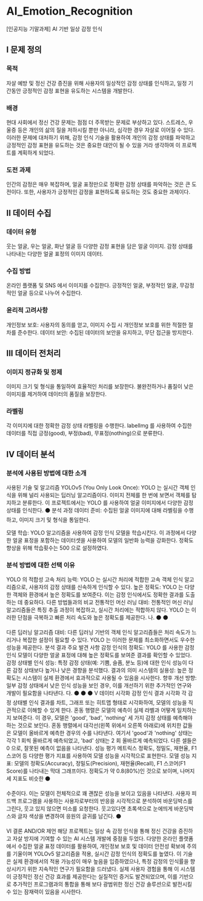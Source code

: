# AI_Emotion_Recognition
[인공지능 기말과제] AI 기반 일상 감정 인식

## I 문제 정의
### 목적
자살 예방 및 정신 건강 증진을 위해 사용자의 일상적인 감정 상태를 인식하고, 일정 기간동안 긍정적인 감정 표현을 유도하는 시스템을 개발한다.

### 배경
현대 사회에서 정신 건강 문제는 점점 더 주목받는 문제로 부상하고 있다. 스트레스, 우울증 등은 개인의 삶의 질을 저하시킬 뿐만 아니라, 심각한 경우 자살로 이어질 수 있다. 이러한 문제에 대처하기 위해, 감정 인식 기술을 활용하여 개인의 감정 상태를 파악하고 긍정적인 감정 표현을 유도하는 것은 중요한 대안이 될 수 있을 거라 생각하여 이 프로젝트를 계획하게 되었다.

### 도전 과제
인간의 감정은 매우 복잡하며, 얼굴 표정만으로 정확한 감정 상태를 파악하는 것은 큰 도전이다. 또한, 사용자가 긍정적인 감정을 표현하도록 유도하는 것도 중요한 과제이다.

## II 데이터 수집
### 데이터 유형
웃는 얼굴, 우는 얼굴, 화난 얼굴 등 다양한 감정 표현을 담은 얼굴 이미지.
감정 상태를 나타내는 다양한 얼굴 표정의 이미지 데이터.

### 수집 방법
온라인 플랫폼 및 SNS 에서 이미지를 수집한다.
긍정적인 얼굴, 부정적인 얼굴, 무감정적인 얼굴 등으로 나누어 수집한다.
 
### 윤리적 고려사항
개인정보 보호: 사용자의 동의를 얻고, 이미지 수집 시 개인정보 보호를 위한 적절한 절차를 준수한다.
데이터 보안: 수집된 데이터의 보안을 유지하고, 무단 접근을 방지한다.


## III 데이터 전처리
### 이미지 정규화 및 정제
이미지 크기 및 형식을 통일하여 효율적인 처리를 보장한다.
불완전하거나 품질이 낮은 이미지를 제거하여 데이터의 품질을 보장한다.
### 라벨링
각 이미지에 대한 정확한 감정 상태 라벨링을 수행한다.
labelImg 를 사용하여 수집한 데이터를 직접 긍정(good), 부정(bad), 무표정(nothing)으로
분류한다.

## IV 데이터 분석
### 분석에 사용된 방법에 대한 소개
사용된 기술 및 알고리즘
YOLOv5 (You Only Look Once): YOLO 는 실시간 객체 인식을 위해 널리 사용되는
딥러닝 알고리즘이다. 이미지 전체를 한 번에 보면서 객체를 탐지하고 분류한다. 이
프로젝트에서는 YOLO 를 사용하여 얼굴 이미지에서 다양한 감정 상태를 인식한다.
⚫
분석 과정
데이터 준비: 수집된 얼굴 이미지에 대해 라벨링을 수행하고, 이미지 크기 및 형식을
통일한다.

모델 학습: YOLO 알고리즘을 사용하여 감정 인식 모델을 학습시킨다. 이 과정에서
다양한 얼굴 표정을 포함하는 데이터셋을 사용하여 모델의 일반화 능력을 강화한다.
정확도 향상을 위해 학습횟수는 500 으로 설정하였다.
### 분석 방법에 대한 선택 이유
YOLO 의 적합성
고속 처리 능력: YOLO 는 실시간 처리에 적합한 고속 객체 인식 알고리즘으로, 사용자의
감정 상태를 신속하게 인식할 수 있다.
높은 정확도: YOLO 는 다양한 객체와 환경에서 높은 정확도를 보여준다. 이는 감정
인식에서도 정확한 결과를 도출하는 데 중요하다.
다른 방법들과의 비교
전통적인 머신 러닝 대비: 전통적인 머신 러닝 알고리즘들은 특징 추출 과정이 복잡하고,
실시간 처리에는 적합하지 않다. YOLO 는 이러한 단점을 극복하고 빠른 처리 속도와
높은 정확도를 제공한다.
나.
⚫
⚫

다른 딥러닝 알고리즘 대비: 다른 딥러닝 기반의 객체 인식 알고리즘들은 처리 속도가
느리거나 복잡한 설정이 필요할 수 있다. YOLO 는 이러한 문제를 최소화하면서도 우수한
성능을 제공한다.
분석 결과
주요 발견 사항
감정 인식의 정확도: YOLO 를 사용한 감정 인식 모델이 다양한 얼굴 표정에 대해 높은
정확도를 보여준 결과를 확인할 수 있었다.
감정 상태별 인식 성능: 특정 감정 상태(예: 기쁨, 슬픔, 분노 등)에 대한 인식 성능이
다른 감정 상태보다 높거나 낮은 경향을 분석했다.
결과의 의미
시스템의 실용성: 높은 정확도는 시스템이 실제 환경에서 효과적으로 사용될 수 있음을
시사한다.
향후 개선 방향: 일부 감정 상태에서 낮은 인식 성능을 보인 경우, 이를 개선하기 위한
추가적인 연구와 개발이 필요함을 나타낸다.
다.
⚫
⚫
⚫
V 데이터 시각화
감정 인식 결과 시각화
각 감정 상태별 인식 결과를 차트, 그래프
또는 히트맵 형태로 시각화하여, 모델의 성능을 직관적으로 이해할 수 있게 한다.
혼동 행렬은 모델의 예측이 실제 라벨과
어떻게 일치하는지 보여준다. 이 경우,
모델은 'good', 'bad', 'nothing' 세 가지
감정 상태를 예측해야 하는 것으로
보인다. 혼동 행렬에서 대각선(왼쪽 위에서
오른쪽 아래로)에 위치한 값들은 모델이
올바르게 예측한 경우의 수를 나타낸다. 여기서 'good'과 'nothing' 상태는 각각 1 회씩
올바르게 예측되었고, 'bad' 상태는 2 회 올바르게 예측되었다. 다른 셀들은 0 으로,
잘못된 예측이 없음을 나타낸다.
성능 평가 메트릭스
정확도, 정밀도, 재현율, F1 스코어 등
다양한 평가 지표를 사용하여 모델
성능을 시각적으로 표현한다.
모델 성능 지표: 모델의 정확도(Accuracy),
정밀도(Precision), 재현율(Recall), F1
스코어(F1 Score)를 나타내는 막대
그래프이다. 정확도가 약 0.8(80%)인
것으로 보이며, 나머지 세 지표도 비슷한
⚫

수준이다. 이는 모델이 전체적으로 꽤 괜찮은 성능을 보이고 있음을 나타낸다.
사용자 피드백
프로그램을 사용하는 사용자로부터의 반응을 시각적으로 분석하여 바운딩박스를 그린다, 웃고 있지 않으면 미소를 요청한다. 웃고있다면 초록색으로 눈에띄게 바운딩박스와 글자
색상을 변경하여 응원의 글귀를 남긴다.
⚫

VI 결론 AND/OR 제언
해당 프로젝트는 일상 속 감정 인식을 통해 정신 건강을 증진하고 자살 방지에 기여할 수 있는
AI 시스템 개발에 중점을 두었다. 다양한 온라인 플랫폼에서 수집한 얼굴 표정 데이터를
활용하여, 개인정보 보호 및 데이터 안전성 확보에 주의를 기울이며 YOLOv5 알고리즘을 적용,
실시간 감정 인식의 정확도를 높였다. 이 기술은 실제 환경에서의 적용 가능성이 매우 높음을
입증하였으나, 특정 감정의 인식률을 향상시키기 위한 지속적인 연구가 필요함을 드러냈다. 실제
사용자 경험을 통해 이 시스템이 긍정적인 정신 건강 효과를 제공한다는 실질적인 증거도
발견되었으며, 이를 기반으로 추가적인 프로그램과의 통합을 통해 보다 광범위한 정신 건강
솔루션으로 발전시킬 수 있는 잠재력이 있음을 시사한다.